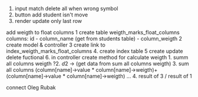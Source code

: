 1. input match delete all when wrong symbol
2. button add student isn't move
3. render update only last row



<!-- add columns
 allow add title columns
 	type : string - checkbox - float -symbol done admin-->  


<!-- start from add name columns  done-->

<!-- columns with float -> done -->

<!-- else checkbox git print so on -> done -->

add weigth to float columns
1 create table weigth_marks_float_columns
	columns: id - column_name (get from students table) - column_weigth
2 create model & controller
3 create link to index_weigth_marks_float_columns
4. create index table 
5 create update delete fuctional
6. in controller 
	create method for calculate weigth
	1. summ all columns weigth
	?2. $d$2 -> (get data from sum all columns weigth)
	3. sum all columns (column[name]->value * column[name]->weigth)+(column[name]->value * column[name]->weigth) ...
	4. result of 3 / result of 1


connect Oleg Rubak


